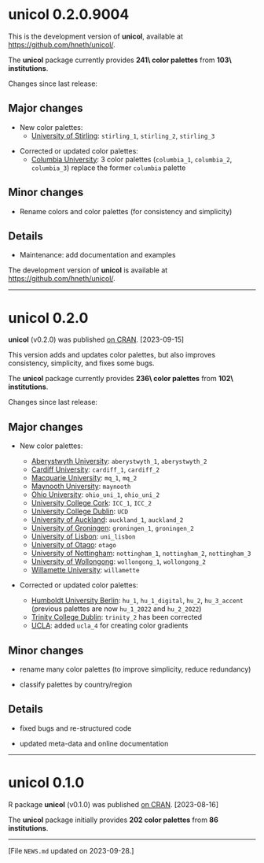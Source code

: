 
# unicol 0.2.0.9004

<!-- Development version:  --> 

This is the development version of **unicol**, available at <https://github.com/hneth/unicol/>.

The **unicol** package currently provides **241\ color palettes** from **103\ institutions**. 


<!-- Log of changes: --> 

Changes since last release: 

<!-- Major changes: --> 

## Major changes 

<!-- Additions: --> 

- New color palettes: 
    - [University of Stirling](https://www.stir.ac.uk): `stirling_1`, `stirling_2`, `stirling_3`  


<!-- Corrections and updates: --> 

- Corrected or updated color palettes: 
    - [Columbia University](https://www.columbia.edu): 3 color palettes (`columbia_1`, `columbia_2`, `columbia_3`) replace the former `columbia` palette    


<!-- Minor changes: --> 

## Minor changes 

- Rename colors and color palettes (for consistency and simplicity)


<!-- Details:  --> 

## Details 

- Maintenance: add documentation and examples


<!-- Development version:  --> 

The development version of **unicol** is available at <https://github.com/hneth/unicol/>. 


<!-- Published versions: --> 

------ 

# unicol 0.2.0

**unicol** (v0.2.0) was published [on CRAN](https://CRAN.R-project.org/package=unicol). [2023-09-15] 

This version adds and updates color palettes, but also improves consistency, simplicity, and fixes some bugs. 

The **unicol** package currently provides **236\ color palettes** from **102\ institutions**. 

<!-- Log of changes: --> 

Changes since last release: 

<!-- Major changes: --> 

## Major changes 

- New color palettes: 
    - [Aberystwyth University](https://aber.ac.uk/en/): `aberystwyth_1`, `aberystwyth_2`  
    - [Cardiff University](https://www.cardiff.ac.uk): `cardiff_1`, `cardiff_2`
    - [Macquarie University](https://www.mq.edu.au): `mq_1`, `mq_2`
    - [Maynooth University](https://www.maynoothuniversity.ie): `maynooth`
    - [Ohio University](https://www.ohio.edu): `ohio_uni_1`, `ohio_uni_2` 
    - [University College Cork](https://www.ucc.ie): `ICC_1`, `ICC_2`
    - [University College Dublin](https://www.ucd.ie): `UCD` 
    - [University of Auckland](https://www.auckland.ac.nz/en.html): `auckland_1`, `auckland_2` 
    - [University of Groningen](https://www.rug.nl): `groningen_1`, `groningen_2` 
    - [University of Lisbon](https://www.ulisboa.pt): `uni_lisbon` 
    - [University of Otago](https://www.otago.ac.nz): `otago` 
    - [University of Nottingham](https://www.nottingham.ac.uk): `nottingham_1`, `nottingham_2`, `nottingham_3`
    - [University of Wollongong](https://www.uow.edu.au): `wollongong_1`, `wollongong_2` 
    - [Willamette University](https://willamette.edu): `willamette` 

- Corrected or updated color palettes: 
    - [Humboldt University Berlin](https://www.hu-berlin.de): `hu_1`, `hu_1_digital`, `hu_2`, `hu_3_accent` (previous palettes are now `hu_1_2022` and `hu_2_2022`) 
    - [Trinity College Dublin](https://www.tcd.ie): `trinity_2` has been corrected 
    - [UCLA](https://www.ucla.edu): added `ucla_4` for creating color gradients 
    

<!-- Minor changes: --> 

## Minor changes 

- rename many color palettes (to improve simplicity, reduce redundancy)

- classify palettes by country/region 


<!-- Details:  --> 

## Details 

- fixed bugs and re-structured code

- updated meta-data and online documentation


------ 

# unicol 0.1.0

R package **unicol** (v0.1.0) was published [on CRAN](https://CRAN.R-project.org/package=unicol). [2023-08-16] 

The **unicol** package initially provides **202 color palettes** from **86 institutions**. 


<!-- Footer:  --> 

---------- 

[File `NEWS.md` updated on 2023-09-28.]

<!-- eof. -->

